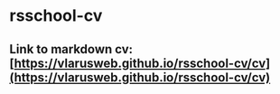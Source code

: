 # rsschool-cv

## Link to markdown cv: [https://vlarusweb.github.io/rsschool-cv/cv](https://vlarusweb.github.io/rsschool-cv/cv)
